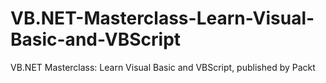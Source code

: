 


# VB.NET-Masterclass-Learn-Visual-Basic-and-VBScript
VB.NET Masterclass: Learn Visual Basic and VBScript, published by Packt
